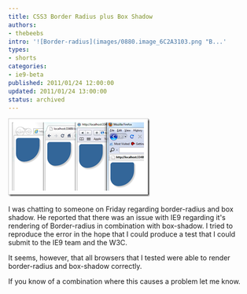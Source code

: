 ```yaml
---
title: CSS3 Border Radius plus Box Shadow
authors:
- thebeebs
intro: '![Border-radius](images/0880.image_6C2A3103.png "B...'
types:
- shorts
categories:
- ie9-beta
published: 2011/01/24 12:00:00
updated: 2011/01/24 13:00:00
status: archived
---
```


![Border-radius](images/0880.image_6C2A3103.png "Border-radius")

I was chatting to someone on Friday regarding border-radius and box shadow. He reported that there was an issue with IE9 regarding it's rendering of Border-radius in combination with box-shadow. I tried to reproduce the error in the hope that I could produce a test that I could submit to the IE9 team and the W3C.

It seems, however, that all browsers that I tested were able to render border-radius and box-shadow correctly.

If you know of a combination where this causes a problem let me know.